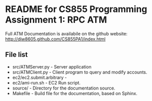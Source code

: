 README for CS855 Programming Assignment 1: RPC ATM
==================================================

Full ATM Documentation is availabile on the github website:
http://djw8605.github.com/CS855PA1/index.html

## File list
* src/ATMServer.py - Server application
* src/ATMClient.py - Client program to query and modify accounts.
* ec2/ec2.submit.arbitrary - 
* ec2/ami-run.sh - EC2 Run script.
* source/ - Directory for the documentation source.
* Makefile - Build file for the documentation, based on Sphinx.




